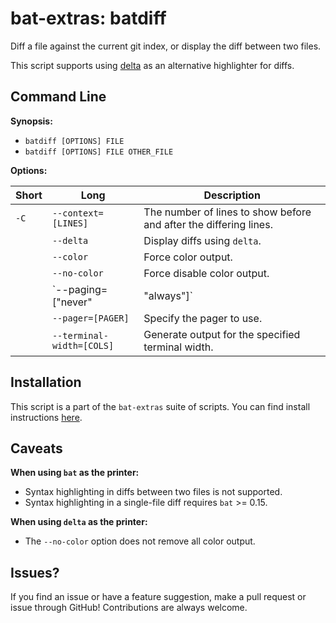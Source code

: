 # bat-extras: batdiff

Diff a file against the current git index, or display the diff between two files.

This script supports using [delta](https://github.com/dandavison/delta) as an alternative highlighter for diffs.




## Command Line

**Synopsis:**

- `batdiff [OPTIONS] FILE`
- `batdiff [OPTIONS] FILE OTHER_FILE`



**Options:**

| Short | Long                      | Description                                                  |
| ----- | ------------------------- | ------------------------------------------------------------ |
| `-C`  | `--context=[LINES]`       | The number of lines to show before and after the differing lines. |
|       | `--delta`                 | Display diffs using `delta`.                                 |
|       | `--color`                 | Force color output.                                          |
|       | `--no-color`              | Force disable color output.                                  |
|       | `--paging=["never"|"always"]`| Enable/disable paging.                                    |
|       | `--pager=[PAGER]`         | Specify the pager to use.                                   |
|       | `--terminal-width=[COLS]` | Generate output for the specified terminal width.            |



## Installation

This script is a part of the `bat-extras` suite of scripts. You can find install instructions [here](../README.md#installation).



## Caveats

**When using `bat` as the printer:**

- Syntax highlighting in diffs between two files is not supported.
- Syntax highlighting in a single-file diff requires `bat` >= 0.15.

**When using `delta` as the printer:**

- The `--no-color` option does not remove all color output.



## Issues?

If you find an issue or have a feature suggestion, make a pull request or issue through GitHub!
Contributions are always welcome.
